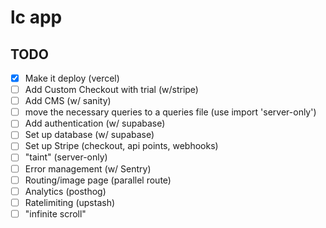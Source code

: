 # lc app

## TODO

- [x] Make it deploy (vercel)
- [ ] Add Custom Checkout with trial (w/stripe)
- [ ] Add CMS (w/ sanity)
- [ ] move the necessary queries to a queries file (use import 'server-only')
- [ ] Add authentication (w/ supabase)
- [ ] Set up database (w/ supabase)
- [ ] Set up Stripe (checkout, api points, webhooks)
- [ ] "taint" (server-only)
- [ ] Error management (w/ Sentry)
- [ ] Routing/image page (parallel route)
- [ ] Analytics (posthog)
- [ ] Ratelimiting (upstash)
- [ ] "infinite scroll"
